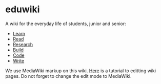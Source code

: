 eduwiki
=======

A wiki for the everyday life of students, junior and senior:

* [Learn](https://github.com/wikihub/eduwiki/wiki/Learn)
* [Read](https://github.com/wikihub/eduwiki/wiki/Read)
* [Research](https://github.com/wikihub/eduwiki/wiki/Research)
* [Build](https://github.com/wikihub/eduwiki/wiki/Build)
* [Code](https://github.com/wikihub/eduwiki/wiki/Code)
* [Write](https://github.com/wikihub/eduwiki/wiki/Write)

We use MediaWiki markup on this wiki. [Here](http://en.wikipedia.org/wiki/Wikipedia:Tutorial) is a tutorial 
to editting wiki pages. Do not forget to change the edit mode to MediaWiki.
